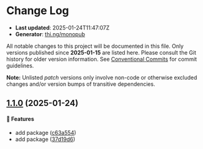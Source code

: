 # Change Log

- **Last updated**: 2025-01-24T11:47:07Z
- **Generator**: [thi.ng/monopub](https://thi.ng/monopub)

All notable changes to this project will be documented in this file.
Only versions published since **2025-01-15** are listed here.
Please consult the Git history for older version information.
See [Conventional Commits](https://conventionalcommits.org/) for commit guidelines.

**Note:** Unlisted _patch_ versions only involve non-code or otherwise excluded changes
and/or version bumps of transitive dependencies.

## [1.1.0](https://github.com/jackdbd/rapido/tree/@jackdbd/pkce@1.1.0) (2025-01-24)

#### 🚀 Features

- add package ([c63a554](https://github.com/jackdbd/rapido/commit/c63a554))
- add package ([37d19d6](https://github.com/jackdbd/rapido/commit/37d19d6))
